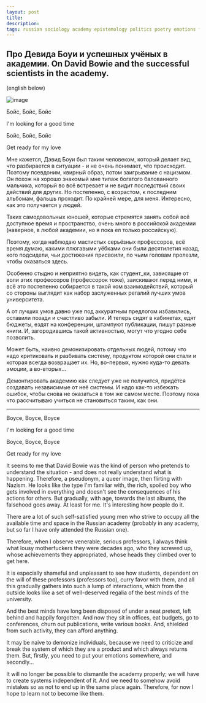 ```yaml
---
layout: post
title: 
description: 
tags: russian sociology academy epistemology politics poetry emotions feminism
---
```


## Про Девида Боуи и успешных учёных в академии. On David Bowie and the successful scientists in the academy.

(english below)

![image](https://github.com/sansmerde/sansmerde.github.io/assets/156181842/e43a7ebd-7fd2-4de1-b275-2425350032f6)

Бойс, Бойс, Бойс

I'm looking for a good time

Бойс, Бойс, Бойс

Get ready for my love


Мне кажется, Дэвид Боуи был таким человеком, который делает вид, что разбирается в ситуации - и не очень понимает, что происходит. Поэтому псевдоним, квирный образ, потом заигрывание с нацизмом. Он похож на хорошо знакомый мне типаж богатого балованного мальчика, который во всё встревает и не видит последствий своих действий для других. Но постепенно, с возрастом, к последним альбомам, фальшь проходит. По крайней мере, для меня. Интересно, как это получается у людей.

Таких самодовольных юношей, которые стремятся занять собой всё доступное время и пространство, очень много в российской академии (наверное, в любой академии, но я пока ел только российскую). 

Поэтому, когда наблюдаю мастистых серьёзных профессоров, всё время думаю, какими плюгавыми уёбками они были десятилетия назад, кого подсидели, чьи достижения присвоили, по чьим головам пролезли, чтобы оказаться здесь.

Особенно стыдно и неприятно видеть, как студент_ки, зависящие от воли этих профессоров (профессорок тоже), заискивают перед ними, и всё это постепенно собирается в такой ком взаимодействий, который со стороны выглядит как набор заслуженных регалий лучших умов университета.

А от лучших умов давно уже под аккуратным предлогом избавились, оставили позади и счастливо забыли. И теперь сидят в кабинетах, едят бюджеты, ездят на конференции, штампуют публикации, пишут разные книги. И, загородившись такой активностью, могут что угодно себе позволить.

Может быть, наивно демонизировать отдельных людей, потому что надо критиковать и разбивать систему, продуктом которой они стали и которая всегда возвращает их. Но, во-первых, нужно куда-то девать эмоции, а во-вторых...

Демонтировать академию как следует уже не получится, придётся создавать независимые от неё системы. И надо как-то избежать ошибок, чтобы снова не оказаться в том же самом месте. Поэтому пока что рассчитываю учиться не становиться таким, как они.

---

Boyce, Boyce, Boyce

I'm looking for a good time

Boyce, Boyce, Boyce

Get ready for my love


It seems to me that David Bowie was the kind of person who pretends to understand the situation - and does not really understand what is happening. Therefore, a pseudonym, a queer image, then flirting with Nazism. He looks like the type I'm familiar with, the rich, spoiled boy who gets involved in everything and doesn't see the consequences of his actions for others. But gradually, with age, towards the last albums, the falsehood goes away. At least for me. It's interesting how people do it.

There are a lot of such self-satisfied young men who strive to occupy all the available time and space in the Russian academy (probably in any academy, but so far I have only attended the Russian one).

Therefore, when I observe venerable, serious professors, I always think what lousy motherfuckers they were decades ago, who they screwed up, whose achievements they appropriated, whose heads they climbed over to get here.

It is especially shameful and unpleasant to see how students, dependent on the will of these professors (professors too), curry favor with them, and all this gradually gathers into such a lump of interactions, which from the outside looks like a set of well-deserved regalia of the best minds of the university.

And the best minds have long been disposed of under a neat pretext, left behind and happily forgotten. And now they sit in offices, eat budgets, go to conferences, churn out publications, write various books. And, shielded from such activity, they can afford anything.

It may be naive to demonize individuals, because we need to criticize and break the system of which they are a product and which always returns them. But, firstly, you need to put your emotions somewhere, and secondly...

It will no longer be possible to dismantle the academy properly; we will have to create systems independent of it. And we need to somehow avoid mistakes so as not to end up in the same place again. Therefore, for now I hope to learn not to become like them.

